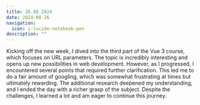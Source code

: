 ```yaml
---
title: 26.08.2024
date: 2024-08-26
navigation:
  icon: i-lucide-notebook-pen
description: ""
---
```


Kicking off the new week, I dived into the third part of the Vue 3 course, which focuses on URL parameters. The topic is incredibly interesting and opens up new possibilities in web development. However, as I progressed, I encountered several points that required further clarification. This led me to do a fair amount of googling, which was somewhat frustrating at times but ultimately rewarding. The additional research deepened my understanding, and I ended the day with a richer grasp of the subject. Despite the challenges, I learned a lot and am eager to continue this journey.

